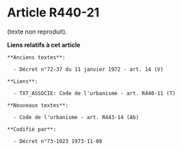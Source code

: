 # Article R440-21

(texte non reproduit).

**Liens relatifs à cet article**

	**Anciens textes**:

	  - Décret n°72-37 du 11 janvier 1972 - art. 14 (V)

	**Liens**:

	  - TXT_ASSOCIE: Code de l'urbanisme - art. R440-11 (T)

	**Nouveaux textes**:

	  - Code de l'urbanisme - art. R443-14 (Ab)

	**Codifié par**:

	  - Décret n°73-1023 1973-11-08
